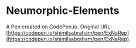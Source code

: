 # Neumorphic-Elements

A Pen created on CodePen.io. Original URL: [https://codepen.io/shimilsabraham/pen/ExNaRep](https://codepen.io/shimilsabraham/pen/ExNaRep).


